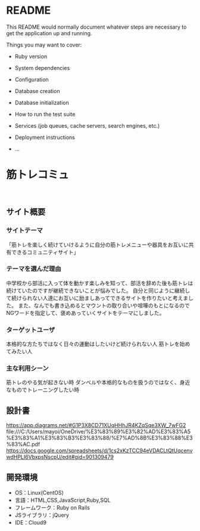 # README

This README would normally document whatever steps are necessary to get the
application up and running.

Things you may want to cover:

* Ruby version

* System dependencies

* Configuration

* Database creation

* Database initialization

* How to run the test suite

* Services (job queues, cache servers, search engines, etc.)

* Deployment instructions

* ...

# 筋トレコミュ
​
## サイト概要
### サイトテーマ
<!--何を『目的』とし、どのような『分類』なのかを簡潔に書く-->
「筋トレを楽しく続けていけるように自分の筋トレメニューや器具をお互いに共有できるコミュニティサイト」
​
### テーマを選んだ理由
<!--なぜこのようなテーマにしたかを説明する-->
中学校から部活に入って体を動かす楽しみを知って、部活を辞めた後も筋トレは続けていたのですが継続できないことが悩みでした。
自分と同じように継続して続けられない人達にお互いに励ましあってできるサイトを作りたいと考えました。
また、なんでも書き込めるとマウントの取り合いや喧嘩のもとになるのでNGワードを指定して、褒めあっていくサイトをテーマにしました。
​
### ターゲットユーザ
<!--誰に使ってもらうかを具体的に記載する-->
本格的な方たちではなく日々の運動はしたいけど続けられない人
筋トレを始めてみたい人
​
### 主な利用シーン
<!--どのような時に使うのかの状況を記載すること-->
筋トレのやる気が起きない時
ダンベルや本格的なものを扱うのではなく、身近なものでトレーニングしたい時
​
## 設計書
<!--テーマを設定・提出する時点では不要です-->
https://app.diagrams.net/#G1P3X8CD71XUqHHhJR4KZqSqe3XW_7wFG2
file:///C:/Users/mayoi/OneDrive/%E3%83%89%E3%82%AD%E3%83%A5%E3%83%A1%E3%83%B3%E3%83%88/%E7%AD%8B%E3%83%88%E3%83%AC.pdf
https://docs.google.com/spreadsheets/d/1cs2xKzTCC94eVDACLtQtUqcenvwdHPLI6VbxpsNscpU/edit#gid=901309479
​
## 開発環境
- OS：Linux(CentOS)
- 言語：HTML,CSS,JavaScript,Ruby,SQL
- フレームワーク：Ruby on Rails
- JSライブラリ：jQuery
- IDE：Cloud9
​
